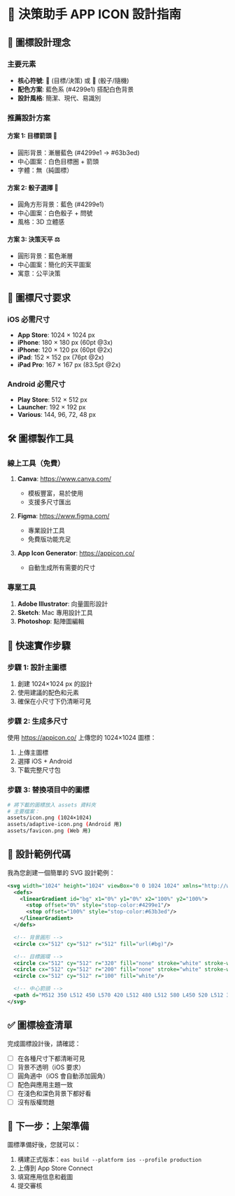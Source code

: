 # 🎨 決策助手 APP ICON 設計指南

## 🎯 圖標設計理念

### 主要元素

- **核心符號**: 🎯 (目標/決策) 或 🎲 (骰子/隨機)
- **配色方案**: 藍色系 (#4299e1) 搭配白色背景
- **設計風格**: 簡潔、現代、易識別

### 推薦設計方案

#### 方案 1: 目標箭頭 🎯

- 圓形背景：漸層藍色 (#4299e1 → #63b3ed)
- 中心圖案：白色目標圈 + 箭頭
- 字體：無（純圖標）

#### 方案 2: 骰子選擇 🎲

- 圓角方形背景：藍色 (#4299e1)
- 中心圖案：白色骰子 + 問號
- 風格：3D 立體感

#### 方案 3: 決策天平 ⚖️

- 圓形背景：藍色漸層
- 中心圖案：簡化的天平圖案
- 寓意：公平決策

## 📏 圖標尺寸要求

### iOS 必需尺寸

- **App Store**: 1024 × 1024 px
- **iPhone**: 180 × 180 px (60pt @3x)
- **iPhone**: 120 × 120 px (60pt @2x)
- **iPad**: 152 × 152 px (76pt @2x)
- **iPad Pro**: 167 × 167 px (83.5pt @2x)

### Android 必需尺寸

- **Play Store**: 512 × 512 px
- **Launcher**: 192 × 192 px
- **Various**: 144, 96, 72, 48 px

## 🛠 圖標製作工具

### 線上工具（免費）

1. **Canva**: https://www.canva.com/

   - 模板豐富，易於使用
   - 支援多尺寸匯出

2. **Figma**: https://www.figma.com/

   - 專業設計工具
   - 免費版功能充足

3. **App Icon Generator**: https://appicon.co/
   - 自動生成所有需要的尺寸

### 專業工具

1. **Adobe Illustrator**: 向量圖形設計
2. **Sketch**: Mac 專用設計工具
3. **Photoshop**: 點陣圖編輯

## 📱 快速實作步驟

### 步驟 1: 設計主圖標

1. 創建 1024×1024 px 的設計
2. 使用建議的配色和元素
3. 確保在小尺寸下仍清晰可見

### 步驟 2: 生成多尺寸

使用 https://appicon.co/ 上傳您的 1024×1024 圖標：

1. 上傳主圖標
2. 選擇 iOS + Android
3. 下載完整尺寸包

### 步驟 3: 替換項目中的圖標

```bash
# 將下載的圖標放入 assets 資料夾
# 主要檔案：
assets/icon.png (1024×1024)
assets/adaptive-icon.png (Android 用)
assets/favicon.png (Web 用)
```

## 🎨 設計範例代碼

我為您創建一個簡單的 SVG 設計範例：

```svg
<svg width="1024" height="1024" viewBox="0 0 1024 1024" xmlns="http://www.w3.org/2000/svg">
  <defs>
    <linearGradient id="bg" x1="0%" y1="0%" x2="100%" y2="100%">
      <stop offset="0%" style="stop-color:#4299e1"/>
      <stop offset="100%" style="stop-color:#63b3ed"/>
    </linearGradient>
  </defs>

  <!-- 背景圓形 -->
  <circle cx="512" cy="512" r="512" fill="url(#bg)"/>

  <!-- 目標圓環 -->
  <circle cx="512" cy="512" r="320" fill="none" stroke="white" stroke-width="40"/>
  <circle cx="512" cy="512" r="200" fill="none" stroke="white" stroke-width="30"/>
  <circle cx="512" cy="512" r="100" fill="white"/>

  <!-- 中心箭頭 -->
  <path d="M512 350 L512 450 L570 420 L512 480 L512 580 L450 520 L512 350" fill="#4299e1"/>
</svg>
```

## ✅ 圖標檢查清單

完成圖標設計後，請確認：

- [ ] 在各種尺寸下都清晰可見
- [ ] 背景不透明（iOS 要求）
- [ ] 圓角適中（iOS 會自動添加圓角）
- [ ] 配色與應用主題一致
- [ ] 在淺色和深色背景下都好看
- [ ] 沒有版權問題

## 🚀 下一步：上架準備

圖標準備好後，您就可以：

1. 構建正式版本：`eas build --platform ios --profile production`
2. 上傳到 App Store Connect
3. 填寫應用信息和截圖
4. 提交審核
